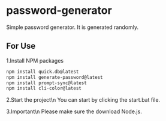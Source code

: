 # password-generator
Simple password generator.
It is generated randomly.


<h2>
For Use
  </h2>

1.Install NPM packages
   ```sh
   npm install quick.db@latest
   npm install generate-password@latest
   npm install prompt-sync@latest
   npm install cli-color@latest
   ```

2.Start the project\n
You can start by clicking the start.bat file.

3.Important\n
Please make sure the download Node.js.

